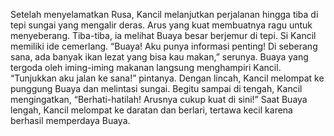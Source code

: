 Setelah menyelamatkan Rusa, Kancil melanjutkan perjalanan hingga tiba di tepi sungai yang mengalir deras. Arus yang kuat membuatnya ragu untuk menyeberang. Tiba-tiba, ia melihat Buaya besar berjemur di tepi. Si Kancil memiliki ide cemerlang. “Buaya! Aku punya informasi penting! Di seberang sana, ada banyak ikan lezat yang bisa kau makan,” serunya. Buaya yang tergoda oleh iming-iming makanan langsung menghampiri Kancil. “Tunjukkan aku jalan ke sana!” pintanya. Dengan lincah, Kancil melompat ke punggung Buaya dan melintasi sungai. Begitu sampai di tengah, Kancil mengingatkan, “Berhati-hatilah! Arusnya cukup kuat di sini!” Saat Buaya lengah, Kancil melompat ke daratan dan berlari, tertawa kecil karena berhasil memperdaya Buaya.

